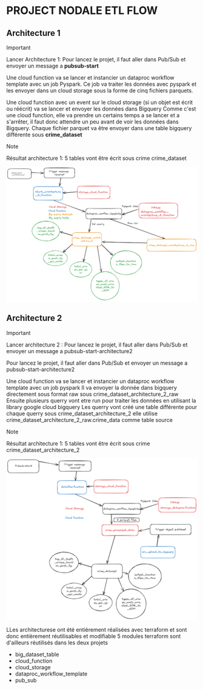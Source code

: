 # PROJECT NODALE ETL FLOW


## Architecture 1


> [!IMPORTANT]
> Lancer Architecture 1: 
> Pour lancez le projet, il faut aller dans Pub/Sub et envoyer un message a **pubsub-start**

Une cloud function va se lancer et instancier un dataproc workflow template avec un job Pyspark.
Ce job va traiter les données avec pyspark et les envoyer dans un cloud storage sous la forme de cinq fichiers parquets.

Une cloud function avec un event sur le cloud storage (si un objet est écrit ou réécrit) va se lancer et envoyer les données dans Bigquery
Comme c'est une cloud function, elle va prendre un certains temps a se lancer et a s'arrêter, il faut donc attendre un peu avant de voir les données dans Bigquery.
Chaque fichier parquet va être envoyer dans une table bigquery différente sous **crime_dataset**

> [!NOTE]
> Résultat architecture 1: 5 tables vont être écrit sous crime crime_dataset 


![image](Architecture_schema/Architecture_1_implementation.png)

## Architecture 2


> [!IMPORTANT]
> Lancer architecture 2 :
> Pour lancez le projet, il faut aller dans Pub/Sub et envoyer un message a pubsub-start-architecture2

Pour lancez le projet, il faut aller dans Pub/Sub et envoyer un message a pubsub-start-architecture2

Une cloud function va se lancer et instancier un dataproc workflow template avec un job pyspark
Il va envoyer la donnée dans bigquery directement sous format raw sous crime_dataset_architecture_2_raw
Ensuite plusieurs querry vont etre run pour traiter les données en utilisant la library google cloud bigquery 
Les querry vont créé une table différente pour chaque querry sous crime_dataset_architecture_2 elle utilise crime_dataset_architecture_2_raw.crime_data comme table source 

> [!NOTE]
> Résultat architecture 1: 
> 5 tables vont être écrit sous crime crime_dataset_architecture_2

![image](Architecture_schema/Architecture_2_implementation.png)

LLes architecturese ont été entièrement réalisées avec terraform et sont donc entièrement réutilisables et modifiable 5 modules terraform sont d'ailleurs réutilisés dans les deux projets 

- big_dataset_table
- cloud_function
- cloud_storage
- dataproc_workflow_template
- pub_sub


